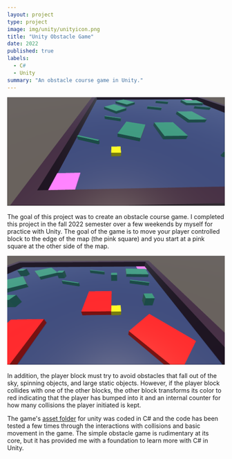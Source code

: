 ```yaml
---
layout: project
type: project
image: img/unity/unityicon.png
title: "Unity Obstacle Game"
date: 2022
published: true
labels:
  - C#
  - Unity
summary: "An obstacle course game in Unity."
---
```


<img class="img-fluid" src="../img/unity/obstaclecoursepart1.PNG">

The goal of this project was to create an obstacle course game. I completed this project in the fall 2022 semester over a few weekends by myself for practice with Unity. The goal of the game is to move your player controlled block to the edge of the map (the pink square) and you start at a pink square at the other side of the map. 

<img class="img-fluid" src="../img/unity/obstaclecoursepart2.png">

In addition, the player block must try to avoid obstacles that fall out of the sky, spinning objects, and large static objects. However, if the player block collides with one of the other blocks, the other block transforms its color to red indicating that the player has bumped into it and an internal counter for how many collisions the player initiated is kept.

The game's [asset folder](https://github.com/beydlern/beydlern.github.io/tree/main/code/unity/Assets) for unity was coded in C# and the code has been tested a few times through the interactions with collisions and basic movement in the game. The simple obstacle game is rudimentary at its core, but it has provided me with a foundation to learn more with C# in Unity.
